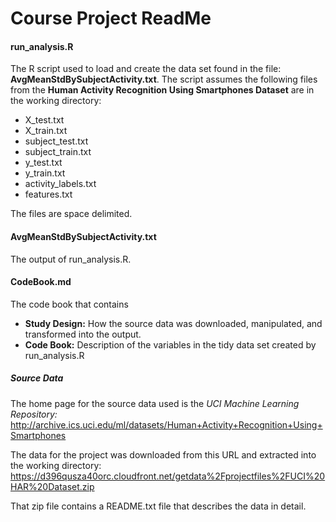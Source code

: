 # Course Project ReadMe
#### run_analysis.R 
The R script used to load and create the data set found in the file: **AvgMeanStdBySubjectActivity.txt**.
The script assumes the following files from the **Human Activity Recognition Using Smartphones Dataset** are in the working directory:
- X_test.txt
- X_train.txt
- subject_test.txt
- subject_train.txt
- y_test.txt
- y_train.txt
- activity_labels.txt
- features.txt

The files are space delimited.

#### AvgMeanStdBySubjectActivity.txt
The output of run_analysis.R.

#### CodeBook.md
The code book that contains
- **Study Design:** How the source data was downloaded, manipulated, and transformed into the output.
- **Code Book:** Description of the variables in the tidy data set created by run_analysis.R

##### Source Data
The home page for the source data used is the *UCI Machine Learning Repository:* http://archive.ics.uci.edu/ml/datasets/Human+Activity+Recognition+Using+Smartphones

The data for the project was downloaded from this URL and extracted into the working directory: https://d396qusza40orc.cloudfront.net/getdata%2Fprojectfiles%2FUCI%20HAR%20Dataset.zip

That zip file contains a README.txt file that describes the data in detail.
